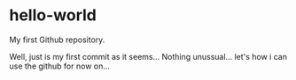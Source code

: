 # hello-world
My first Github repository.

Well, just is my first commit as it seems... Nothing unussual... let's how i can use the github for now on...
